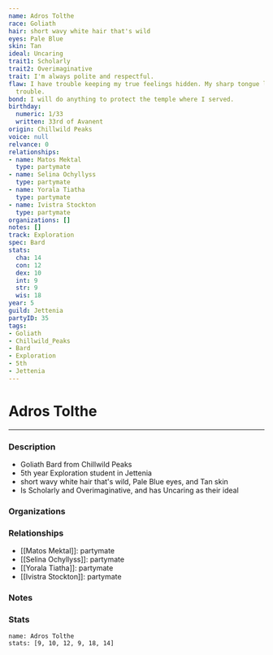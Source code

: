 ```yaml
---
name: Adros Tolthe
race: Goliath
hair: short wavy white hair that's wild
eyes: Pale Blue
skin: Tan
ideal: Uncaring
trait1: Scholarly
trait2: Overimaginative
trait: I'm always polite and respectful.
flaw: I have trouble keeping my true feelings hidden. My sharp tongue lands me in
  trouble.
bond: I will do anything to protect the temple where I served.
birthday:
  numeric: 1/33
  written: 33rd of Avanent
origin: Chillwild Peaks
voice: null
relvance: 0
relationships:
- name: Matos Mektal
  type: partymate
- name: Selina Ochyllyss
  type: partymate
- name: Yorala Tiatha
  type: partymate
- name: Ivistra Stockton
  type: partymate
organizations: []
notes: []
track: Exploration
spec: Bard
stats:
  cha: 14
  con: 12
  dex: 10
  int: 9
  str: 9
  wis: 18
year: 5
guild: Jettenia
partyID: 35
tags:
- Goliath
- Chillwild_Peaks
- Bard
- Exploration
- 5th
- Jettenia
---
```

# Adros Tolthe
---
### Description
- Goliath Bard from Chillwild Peaks
- 5th year Exploration student in Jettenia
- short wavy white hair that's wild, Pale Blue eyes, and Tan skin
- Is Scholarly and Overimaginative, and has Uncaring as their ideal

### Organizations

### Relationships
- [[Matos Mektal]]: partymate
- [[Selina Ochyllyss]]: partymate
- [[Yorala Tiatha]]: partymate
- [[Ivistra Stockton]]: partymate

### Notes

### Stats
```statblock
name: Adros Tolthe
stats: [9, 10, 12, 9, 18, 14]
```